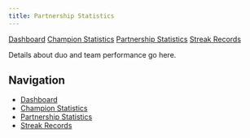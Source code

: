 ```yaml
---
title: Partnership Statistics
---
```

<link rel="stylesheet" href="style.css">
<div class="navbar">
  <a href="index.md">Dashboard</a>
  <a href="champion-stats.md">Champion Statistics</a>
  <a href="partnership-stats.md">Partnership Statistics</a>
  <a href="streak-records.md">Streak Records</a>
</div>

Details about duo and team performance go here.

## Navigation
- [Dashboard](index.md)
- [Champion Statistics](champion-stats.md)
- [Partnership Statistics](partnership-stats.md)
- [Streak Records](streak-records.md)
